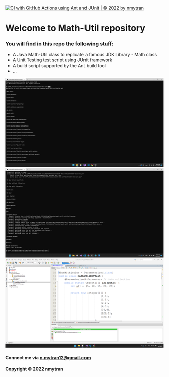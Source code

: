 [![CI with GitHub Actions using Ant and JUnit | © 2022 by nmytran](https://github.com/nmytran/math-util-ant/actions/workflows/ci-with-ant.yml/badge.svg)](https://github.com/Quanghuy128/math-util-ant/actions/workflows/ci-with-ant.yml)
# Welcome to Math-Util repository
### You will find in this repo the following stuff:

* A Java Math-Util class to replicate a famous JDK Library - Math class
* A Unit Testing test script using JUnit framework
* A build script supported by the Ant build tool
* ...

![Ant build #1](https://github.com/nmytran/math-util-ant/blob/main/screenshot/%231_ant-build.png)
![Ant build #2](https://github.com/nmytran/math-util-ant/blob/main/screenshot/%232_ant-build.png)
![Source Code With Junit](https://github.com/nmytran/math-util-ant/blob/main/screenshot/%231_source_code_with_junit.png)

#### Connect me via n.mytran12@gmail.com

#### Copyright &#169; 2022 nmytran
